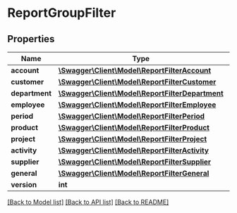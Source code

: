 # ReportGroupFilter

## Properties
Name | Type | Description | Notes
------------ | ------------- | ------------- | -------------
**account** | [**\Swagger\Client\Model\ReportFilterAccount**](ReportFilterAccount.md) |  | [optional] 
**customer** | [**\Swagger\Client\Model\ReportFilterCustomer**](ReportFilterCustomer.md) |  | [optional] 
**department** | [**\Swagger\Client\Model\ReportFilterDepartment**](ReportFilterDepartment.md) |  | [optional] 
**employee** | [**\Swagger\Client\Model\ReportFilterEmployee**](ReportFilterEmployee.md) |  | [optional] 
**period** | [**\Swagger\Client\Model\ReportFilterPeriod**](ReportFilterPeriod.md) |  | [optional] 
**product** | [**\Swagger\Client\Model\ReportFilterProduct**](ReportFilterProduct.md) |  | [optional] 
**project** | [**\Swagger\Client\Model\ReportFilterProject**](ReportFilterProject.md) |  | [optional] 
**activity** | [**\Swagger\Client\Model\ReportFilterActivity**](ReportFilterActivity.md) |  | [optional] 
**supplier** | [**\Swagger\Client\Model\ReportFilterSupplier**](ReportFilterSupplier.md) |  | [optional] 
**general** | [**\Swagger\Client\Model\ReportFilterGeneral**](ReportFilterGeneral.md) |  | [optional] 
**version** | **int** |  | [optional] 

[[Back to Model list]](../README.md#documentation-for-models) [[Back to API list]](../README.md#documentation-for-api-endpoints) [[Back to README]](../README.md)


